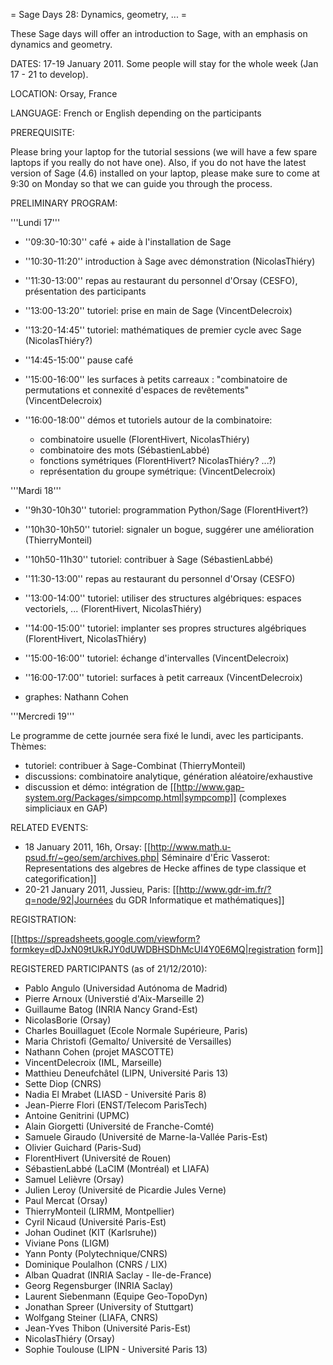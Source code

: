 = Sage Days 28: Dynamics, geometry, ... =

These Sage days will offer an introduction to Sage, with an emphasis on dynamics and geometry.

DATES: 17-19 January 2011. Some people will stay for the whole week (Jan 17 - 21 to develop).

LOCATION: Orsay, France

LANGUAGE: French or English depending on the participants

PREREQUISITE:

Please bring your laptop for the tutorial sessions (we will have a few
spare laptops if you really do not have one). Also, if you do not have
the latest version of Sage (4.6) installed on your laptop, please make
sure to come at 9:30 on Monday so that we can guide you through the
process.

PRELIMINARY PROGRAM:

'''Lundi 17'''

  * ''09:30-10:30'' café + aide à l'installation de Sage
  * ''10:30-11:20'' introduction à Sage avec démonstration (NicolasThiéry)

  * ''11:30-13:00'' repas au restaurant du personnel d'Orsay (CESFO), présentation des participants

  * ''13:00-13:20'' tutoriel: prise en main de Sage (VincentDelecroix)
  * ''13:20-14:45'' tutoriel: mathématiques de premier cycle avec Sage (NicolasThiéry?)
  * ''14:45-15:00'' pause café
  * ''15:00-16:00'' les surfaces à petits carreaux : "combinatoire de permutations et connexité d'espaces de revêtements" (VincentDelecroix)
  * ''16:00-18:00'' démos et tutoriels autour de la combinatoire:
    * combinatoire usuelle (FlorentHivert, NicolasThiéry)
    * combinatoire des mots (SébastienLabbé)
    * fonctions symétriques (FlorentHivert? NicolasThiéry? ...?)
    * représentation du groupe symétrique: (VincentDelecroix)

'''Mardi 18'''

  * ''9h30-10h30''  tutoriel: programmation Python/Sage (FlorentHivert?)
  * ''10h30-10h50'' tutoriel: signaler un bogue, suggérer une amélioration (ThierryMonteil)
  * ''10h50-11h30'' tutoriel: contribuer à Sage (SébastienLabbé)

  * ''11:30-13:00'' repas au restaurant du personnel d'Orsay (CESFO)

  * ''13:00-14:00'' tutoriel: utiliser des structures algébriques: espaces vectoriels, ... (FlorentHivert, NicolasThiéry)
  * ''14:00-15:00'' tutoriel: implanter ses propres structures algébriques (FlorentHivert, NicolasThiéry)
  * ''15:00-16:00'' tutoriel: échange d'intervalles (VincentDelecroix)
  * ''16:00-17:00'' tutoriel: surfaces à petit carreaux (VincentDelecroix)
  * graphes: Nathann Cohen


'''Mercredi 19'''

Le programme de cette journée sera fixé le lundi, avec les participants. Thèmes:

  * tutoriel: contribuer à Sage-Combinat (ThierryMonteil)
  * discussions: combinatoire analytique, génération aléatoire/exhaustive
  * discussion et démo: intégration de [[http://www.gap-system.org/Packages/simpcomp.html|sympcomp]] (complexes simpliciaux en GAP)

RELATED EVENTS:

 * 18 January 2011, 16h, Orsay: [[http://www.math.u-psud.fr/~geo/sem/archives.php| Séminaire d'Éric Vasserot: Representations des algebres de Hecke affines de type classique et categorification]]
 * 20-21 January 2011, Jussieu, Paris: [[http://www.gdr-im.fr/?q=node/92|Journées du GDR Informatique et mathématiques]]

REGISTRATION:

 [[https://spreadsheets.google.com/viewform?formkey=dDJxN09tUkRJY0dUWDBHSDhMcUI4Y0E6MQ|registration form]]


REGISTERED PARTICIPANTS (as of 21/12/2010):

  * Pablo Angulo (Universidad Autónoma de Madrid)
  * Pierre Arnoux (Universtié d'Aix-Marseille 2)
  * Guillaume Batog (INRIA Nancy Grand-Est)
  * NicolasBorie (Orsay)
  * Charles Bouillaguet (Ecole Normale Supérieure, Paris)
  * Maria Christofi (Gemalto/ Université de Versailles)
  * Nathann Cohen (projet MASCOTTE)
  * VincentDelecroix (IML, Marseille)
  * Matthieu Deneufchâtel (LIPN, Université Paris 13)
  * Sette Diop (CNRS)
  * Nadia El Mrabet (LIASD - Université Paris 8)
  * Jean-Pierre Flori (ENST/Telecom ParisTech)
  * Antoine Genitrini (UPMC)
  * Alain Giorgetti (Université de Franche-Comté)
  * Samuele Giraudo (Université de Marne-la-Vallée Paris-Est)
  * Olivier Guichard (Paris-Sud)
  * FlorentHivert (Université de Rouen)
  * SébastienLabbé (LaCIM (Montréal) et LIAFA)
  * Samuel Lelièvre (Orsay)
  * Julien Leroy (Université de Picardie Jules Verne)
  * Paul Mercat (Orsay)
  * ThierryMonteil (LIRMM, Montpellier)
  * Cyril Nicaud (Université Paris-Est)
  * Johan Oudinet (KIT (Karlsruhe))
  * Viviane Pons (LIGM)
  * Yann Ponty (Polytechnique/CNRS)
  * Dominique Poulalhon (CNRS / LIX)
  * Alban Quadrat (INRIA Saclay - Ile-de-France)
  * Georg Regensburger (INRIA Saclay)
  * Laurent Siebenmann (Equipe Geo-TopoDyn)
  * Jonathan Spreer (University of Stuttgart)
  * Wolfgang Steiner (LIAFA, CNRS)
  * Jean-Yves Thibon (Université Paris-Est)
  * NicolasThiéry (Orsay)
  * Sophie Toulouse (LIPN - Université Paris 13)
